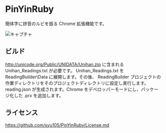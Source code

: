 ﻿# PinYinRuby
簡体字に拼音のルビを振る Chrome 拡張機能です。

![キャプチャ](https://github.com/syu105/PinYinRuby/Capture.jpg)

## ビルド
<http://unicode.org/Public/UNIDATA/Unihan.zip> に含まれる Unihan_Readings.txt が必要です。
Unihan_Readings.txt を ReadingBuilder\Data に展開します。その後、
ReadingBuilder プロジェクトの作業ディレクトリをそのプロジェクトディレクトリに設定し実行します。
reading.json が生成されます。Chrome をデベロッパーモードにし、パッケージ化した .prx を追加します。

## ライセンス
<https://github.com/syu105/PinYinRuby/License.md>
